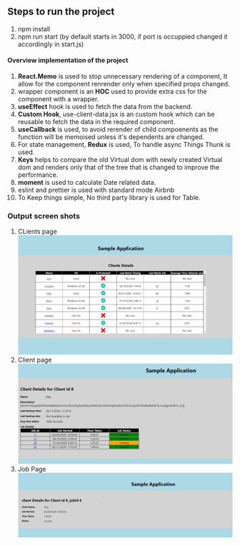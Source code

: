 
## Steps to run the project
1. npm install 
2. npm run start (by default starts in 3000, if port is occuppied changed it accordingly in start.js)

#### Overview implementation of the project

1. **React.Memo** is used to stop unnecessary rendering of a component, It allow for the component renrender
only when specified props changed.
2. wrapper component is an **HOC** used to provide extra css for the component with a wrapper. 
3. **useEffect** hook is used to fetch the data from the backend. 
4. **Custom Hook**, use-client-data.jsx is an custom hook which can be reusable to fetch the data in the required 
component. 
5. **useCallback** is used, to avoid rerender of child compoenents as the function will be memoised unless it's
dependents are changed. 
6. For state management, **Redux** is used, To handle async Things Thunk is used. 
7. **Keys** helps to compare the old Virtual dom with newly created Virtual dom and renders only that of 
 the tree that is changed to improve the performance.
8. **moment** is used to calculate Date related data.
9.  eslint and prettier is used with standard mode Airbnb
 10. To Keep things simple, No third party library is used for Table.     


### Output screen shots 
1. CLients page ![ CLients page](https://github.com/Zakir289/Sample-Client-Jobs-App/blob/master/output/CLients.PNG)
2. Client page ![CLient Page](https://github.com/Zakir289/Sample-Client-Jobs-App/blob/master/output/Client.PNG)
3. Job Page ![Job page](https://github.com/Zakir289/Sample-Client-Jobs-App/blob/master/output/Job.PNG)
